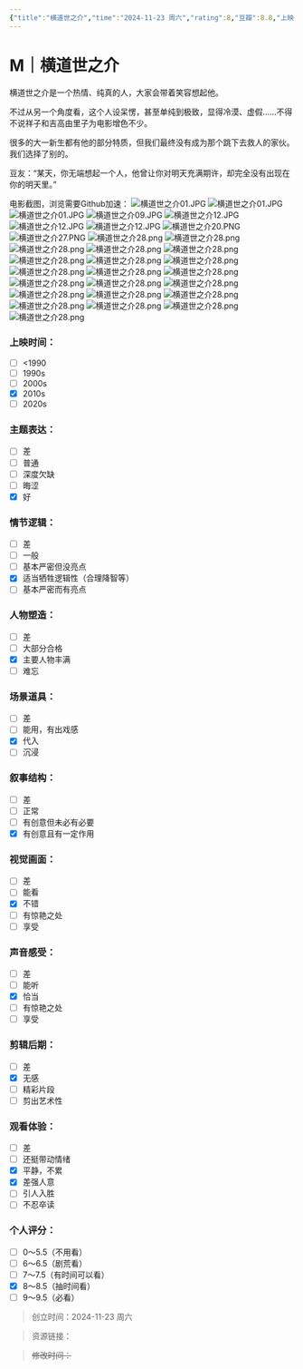 ```yaml
---
{"title":"横道世之介","time":"2024-11-23 周六","rating":8,"豆瓣":8.8,"上映时间":["2013"],"类型":["M","剧情","爱情"],"导演":["冲田修一 Shûichi Okita"],"主演":["高良健吾 Kengo Kora","吉高由里子 Yuriko Yoshitaka"],"国家/地区":["日本"],"片长/分钟":"160分钟","dg-publish":true,"permalink":"/300 评价/M电影/新近看过/横道世之介/","dgPassFrontmatter":true,"created":"2024-11-23T18:19:33.433+08:00","updated":"2024-11-23T20:07:22.039+08:00"}
---
```


# M｜横道世之介
横道世之介是一个热情、纯真的人，大家会带着笑容想起他。

不过从另一个角度看，这个人设呆愣，甚至单纯到极致，显得冷漠、虚假……不得不说祥子和吉高由里子为电影增色不少。

很多的大一新生都有他的部分特质，但我们最终没有成为那个跳下去救人的家伙。我们选择了别的。

豆友：“某天，你无端想起一个人，他曾让你对明天充满期许，却完全没有出现在你的明天里。”

电影截图，浏览需要Github加速：
![横道世之介01.JPG](https://raw.githubusercontent.com/dolanjiang/Image-Jiang/main/202411231907087.jpg)
![横道世之介01.JPG](https://raw.githubusercontent.com/dolanjiang/Image-Jiang/main/202411231907110.jpg)
![横道世之介01.JPG](https://raw.githubusercontent.com/dolanjiang/Image-Jiang/main/202411231907132.jpg)
![横道世之介09.JPG](https://raw.githubusercontent.com/dolanjiang/Image-Jiang/main/202411231909541.jpg)
![横道世之介12.JPG](https://raw.githubusercontent.com/dolanjiang/Image-Jiang/main/202411231910983.jpg)
![横道世之介12.JPG](https://raw.githubusercontent.com/dolanjiang/Image-Jiang/main/202411231910023.jpg)
![横道世之介12.JPG](https://raw.githubusercontent.com/dolanjiang/Image-Jiang/main/202411231910062.jpg)
![横道世之介20.PNG](https://raw.githubusercontent.com/dolanjiang/Image-Jiang/main/202411231911296.jpg)
![横道世之介27.PNG](https://raw.githubusercontent.com/dolanjiang/Image-Jiang/main/202411231911024.jpg)
![横道世之介28.png](https://raw.githubusercontent.com/dolanjiang/Image-Jiang/main/202411231913781.jpg)
![横道世之介28.png](https://raw.githubusercontent.com/dolanjiang/Image-Jiang/main/202411231913821.jpg)
![横道世之介28.png](https://raw.githubusercontent.com/dolanjiang/Image-Jiang/main/202411231913863.jpg)
![横道世之介28.png](https://raw.githubusercontent.com/dolanjiang/Image-Jiang/main/202411231913904.jpg)
![横道世之介28.png](https://raw.githubusercontent.com/dolanjiang/Image-Jiang/main/202411231913949.jpg)
![横道世之介28.png](https://raw.githubusercontent.com/dolanjiang/Image-Jiang/main/202411231913984.jpg)
![横道世之介28.png](https://raw.githubusercontent.com/dolanjiang/Image-Jiang/main/202411231913020.jpg)
![横道世之介28.png](https://raw.githubusercontent.com/dolanjiang/Image-Jiang/main/202411231913059.jpg)
![横道世之介28.png](https://raw.githubusercontent.com/dolanjiang/Image-Jiang/main/202411231913093.jpg)
![横道世之介28.png](https://raw.githubusercontent.com/dolanjiang/Image-Jiang/main/202411231913130.jpg)
![横道世之介28.png](https://raw.githubusercontent.com/dolanjiang/Image-Jiang/main/202411231913166.jpg)
![横道世之介28.png](https://raw.githubusercontent.com/dolanjiang/Image-Jiang/main/202411231913198.jpg)
![横道世之介28.png](https://raw.githubusercontent.com/dolanjiang/Image-Jiang/main/202411231913235.jpg)
![横道世之介28.png](https://raw.githubusercontent.com/dolanjiang/Image-Jiang/main/202411231913270.jpg)
![横道世之介28.png](https://raw.githubusercontent.com/dolanjiang/Image-Jiang/main/202411231913303.jpg)
![横道世之介28.png](https://raw.githubusercontent.com/dolanjiang/Image-Jiang/main/202411231913336.jpg)
![横道世之介28.png](https://raw.githubusercontent.com/dolanjiang/Image-Jiang/main/202411231913369.jpg)
![横道世之介28.png](https://raw.githubusercontent.com/dolanjiang/Image-Jiang/main/202411231913405.jpg)
![横道世之介28.png](https://raw.githubusercontent.com/dolanjiang/Image-Jiang/main/202411231913440.jpg)
![横道世之介28.png](https://raw.githubusercontent.com/dolanjiang/Image-Jiang/main/202411231913473.jpg)
![横道世之介28.png](https://raw.githubusercontent.com/dolanjiang/Image-Jiang/main/202411231913505.jpg)

### 上映时间：
- [ ] <1990
- [ ] 1990s
- [ ] 2000s
- [x] 2010s
- [ ] 2020s
### 主题表达：
- [ ] 差
- [ ] 普通
- [ ] 深度欠缺
- [ ] 晦涩
- [x] 好
### 情节逻辑：
- [ ] 差
- [ ] 一般
- [ ] 基本严密但没亮点
- [x] 适当牺牲逻辑性（合理降智等）
- [ ] 基本严密而有亮点
### 人物塑造：
- [ ] 差
- [ ] 大部分合格
- [x] 主要人物丰满
- [ ] 难忘
### 场景道具：
- [ ] 差
- [ ] 能用，有出戏感
- [x] 代入
- [ ] 沉浸
### 叙事结构：
- [ ] 差
- [ ] 正常
- [ ] 有创意但未必有必要
- [x] 有创意且有一定作用
### 视觉画面：
- [ ] 差
- [ ] 能看
- [x] 不错
- [ ] 有惊艳之处
- [ ] 享受
### 声音感受：
- [ ] 差
- [ ] 能听
- [x] 恰当
- [ ] 有惊艳之处
- [ ] 享受
### 剪辑后期：
- [ ] 差
- [x] 无感
- [ ] 精彩片段
- [ ] 剪出艺术性
### 观看体验：
- [ ] 差
- [ ] 还挺带动情绪
- [x] 平静，不累
- [x] 差强人意
- [ ] 引人入胜
- [ ] 不忍卒读
### 个人评分：
- [ ] 0～5.5（不用看）
- [ ] 6～6.5（剧荒看）
- [ ] 7～7.5（有时间可以看）
- [x] 8～8.5（抽时间看）
- [ ] 9～9.5（必看）

>创立时间：2024-11-23 周六

>资源链接：

>~~修改时间：~~



